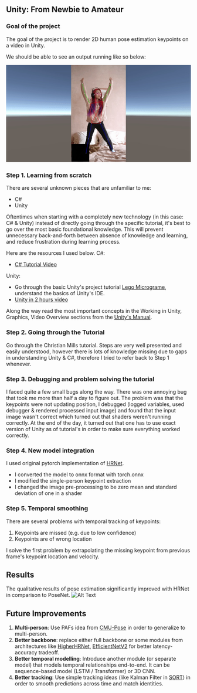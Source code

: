 ## Unity: From Newbie to Amateur

### Goal of the project

The goal of the project is to render 2D human pose estimation keypoints on a video in Unity.

We should be able to see an output running like so below:

![Sample Pose Image](pose_sample.jpg)

### Step 1. Learning from scratch

There are several unknown pieces that are unfamiliar to me:

-  C#
-  Unity

Oftentimes when starting with a completely new technology (in this case: C# & Unity) instead of directly going through the specific tutorial, it's best to go over the most basic foundational knowledge. This will prevent unnecessary back-and-forth between absence of knowledge and learning, and reduce frustration during learning process.

Here are the resources I used below.
C#:

-  [C# Tutorial Video](https://www.youtube.com/watch?v=GhQdlIFylQ8)

Unity:

-  Go through the basic Unity's project tutorial [Lego Micrograme](https://learn.unity.com/project/lego-template), understand the basics of Unity's IDE.
-  [Unity in 2 hours video](https://www.youtube.com/watch?v=pwZpJzpE2lQ)

Along the way read the most important concepts in the Working in Unity, Graphics, Video Overview sections from the [Unity's Manual](https://docs.unity3d.com/Manual/UnityOverview.html).

### Step 2. Going through the Tutorial

Go through the Christian Mills tutorial. Steps are very well presented and easily understood, however there is lots of knowledge missing due to gaps in understanding Unity & C#, therefore I tried to refer back to Step 1 whenever.

### Step 3. Debugging and problem solving the tutorial

I faced quite a few small bugs along the way.
There was one annoying bug that took me more than half a day to figure out. The problem was that the keypoints were not updating position, I debugged (logged variables, used debugger & rendered processed input image) and found that the input image wasn't correct which turned out that shaders weren't running correctly. At the end of the day, it turned out that one has to use exact version of Unity as of tutorial's in order to make sure everything worked correctly.

### Step 4. New model integration

I used original pytorch implementation of [HRNet](https://github.com/leoxiaobin/deep-high-resolution-net.pytorch).

-  I converted the model to onnx format with torch.onnx
-  I modified the single-person keypoint extraction
-  I changed the image pre-processing to be zero mean and standard deviation of one in a shader

### Step 5. Temporal smoothing

There are several problems with temporal tracking of keypoints:

1. Keypoints are missed (e.g. due to low confidence)
2. Keypoints are of wrong location

I solve the first problem by extrapolating the missing keypoint from previous frame's keypoint location and velocity.

## Results

The qualitative results of pose estimation significantly improved with HRNet in comparison to PoseNet.
![Alt Text](https://media.giphy.com/media/wnBymWNMu1N8cQT6mT/giphy.gif)

## Future Improvements

1. **Multi-person**: Use PAFs idea from [CMU-Pose](https://arxiv.org/abs/1611.08050) in order to generalize to multi-person.
2. **Better backbone**: replace either full backbone or some modules from architectures like [HigherHRNet](https://arxiv.org/abs/1908.10357), [EfficientNetV2](https://arxiv.org/pdf/2104.00298.pdf) for better latency-accuracy tradeoff.
3. **Better temporal modelling**: Introduce another module (or separate model) that models temporal relationships end-to-end. It can be sequence-based model (LSTM / Transformer) or 3D CNN.
4. **Better tracking**: Use simple tracking ideas (like Kalman Filter in [SORT](https://github.com/abewley/sort)) in order to smooth predictions across time and match identities.
